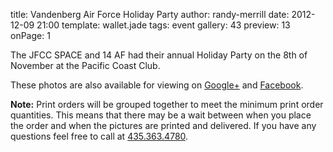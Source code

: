 title: Vandenberg Air Force Holiday Party
author: randy-merrill
date: 2012-12-09 21:00
template: wallet.jade
tags: event
gallery: 43
preview: 13
onPage: 1

The JFCC SPACE and 14 AF had their annual Holiday Party on the 8th of November at the Pacific Coast Club.

<span class="more"></span>

These photos are also available for viewing on [Google+][plus] and [Facebook][fb].

**Note:** Print orders will be grouped together to meet the minimum print order quantities. This means that there may be a wait between when you place the order and when the pictures are printed and delivered. If you have any questions feel free to call at [435.363.4780][tel].

[plus]: https://plus.google.com/photos/114870301499667220446/albums/
[fb]: https://www.facebook.com/media/set/
[tel]: tel:+14353634780
